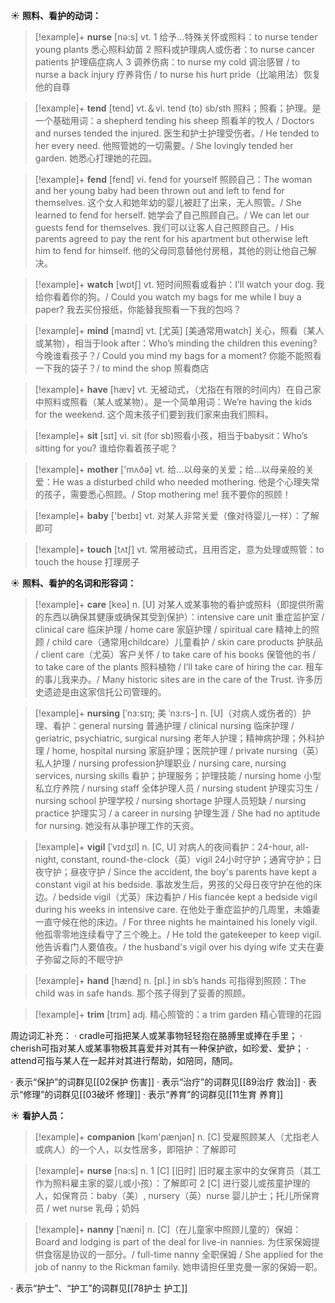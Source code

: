 ☀ <span class="category">**照料、看护的动词：**</span>
>[!example]+ <span class="vocabulary">**nurse**</span> [nə:s] 
> <span class="definition">vt. 1 给予…特殊关怀或照料：</span>to nurse tender young plants 悉心照料幼苗 <span class="definition">2 照料或护理病人或伤者：</span>to nurse cancer patients 护理癌症病人 <span class="definition">3 调养伤病：</span>to nurse my cold 调治感冒 / to nurse a back injury 疗养背伤 / to nurse his hurt pride（比喻用法）恢复他的自尊

>[!example]+ <span class="vocabulary">**tend**</span> [tend] 
> <span class="definition">vt.＆vi. tend (to) sb/sth 照料；照看；护理。是一个基础用词：</span>a shepherd tending his sheep 照看羊的牧人 / Doctors and nurses tended the injured. 医生和护士护理受伤者。/ He tended to her every need. 他照管她的一切需要。/ She lovingly tended her garden. 她悉心打理她的花园。
           
>[!example]+ <span class="vocabulary">**fend**</span> [fend]
> <span class="definition">vi. fend for yourself 照顾自己：</span>The woman and her young baby had been thrown out and left to fend for themselves. 这个女人和她年幼的婴儿被赶了出来，无人照管。/ She learned to fend for herself. 她学会了自己照顾自己。/ We can let our guests fend for themselves. 我们可以让客人自己照顾自己。/ His parents agreed to pay the rent for his apartment but otherwise left him to fend for himself. 他的父母同意替他付房租，其他的则让他自己解决。

>[!example]+ <span class="vocabulary">**watch**</span> [wɒtʃ] 
> <span class="definition">vt. 短时间照看或看护：</span>I’ll watch your dog. 我给你看着你的狗。/ Could you watch my bags for me while I buy a paper? 我去买份报纸，你能替我照看一下我的包吗？

>[!example]+ <span class="vocabulary">**mind**</span> [maɪnd] 
> <span class="definition">vt. [尤英] [美通常用watch] 关心，照看（某人或某物），相当于look after：</span>Who’s minding the children this evening? 今晚谁看孩子？/ Could you mind my bags for a moment? 你能不能照看一下我的袋子？/ to mind the shop 照看商店

>[!example]+ <span class="vocabulary">**have**</span> [hæv] 
> <span class="definition">vt. 无被动式，（尤指在有限的时间内）在自己家中照料或照看（某人或某物）。是一个简单用词：</span>We’re having the kids for the weekend. 这个周末孩子们要到我们家来由我们照料。

>[!example]+ <span class="vocabulary">**sit**</span> [sɪt] 
> <span class="definition">vi. sit (for sb)照看小孩，相当于babysit：</span>Who’s sitting for you? 谁给你看着孩子呢？ 

>[!example]+ <span class="vocabulary">**mother**</span> ['mʌðə] 
> <span class="definition">vt. 给…以母亲的关爱；给…以母亲般的关爱：</span>He was a disturbed child who needed mothering. 他是个心理失常的孩子，需要悉心照顾。/ Stop mothering me! 我不要你的照顾！

>[!example]+ <span class="vocabulary">**baby**</span> ['beɪbɪ] 
> <span class="definition">vt. 对某人非常关爱（像对待婴儿一样）：</span>了解即可

>[!example]+ <span class="vocabulary">**touch**</span> [tʌtʃ] 
> <span class="definition">vt. 常用被动式，且用否定，意为处理或照管：</span>to touch the house 打理房子

☀ <span class="category">**照料、看护的名词和形容词：**</span>
>[!example]+ <span class="vocabulary">**care**</span> [keə] 
> <span class="definition">n. [U] 对某人或某事物的看护或照料（即提供所需的东西以确保其健康或确保其受到保护）：</span>intensive care unit 重症监护室 / clinical care 临床护理 / home care 家庭护理 / spiritual care 精神上的照顾 / child care（通常用childcare）儿童看护 / skin care products 护肤品 / client care（尤英）客户关怀 / to take care of his books 保管他的书 / to take care of the plants 照料植物 / I’ll take care of hiring the car. 租车的事儿我来办。/ Many historic sites are in the care of the Trust. 许多历史遗迹是由这家信托公司管理的。
           
>[!example]+ <span class="vocabulary">**nursing**</span> [ˈnɜ:sɪŋ; 美 ˈnɜ:rs-]
> <span class="definition">n. [U]（对病人或伤者的）护理、看护：</span>general nursing 普通护理 / clinical nursing 临床护理 / geriatric, psychiatric, surgical nursing 老年人护理；精神病护理；外科护理 / home, hospital nursing 家庭护理；医院护理 / private nursing（英）私人护理 / nursing profession护理职业 / nursing care, nursing services, nursing skills 看护；护理服务；护理技能 / nursing home 小型私立疗养院 / nursing staff 全体护理人员 / nursing student 护理实习生 / nursing school 护理学校 / nursing shortage 护理人员短缺 / nursing practice 护理实习 / a career in nursing 护理生涯 / She had no aptitude for nursing. 她没有从事护理工作的天资。
           
>[!example]+ <span class="vocabulary">**vigil**</span> [ˈvɪdʒɪl]
> <span class="definition">n. [C, U] 对病人的夜间看护：</span>24-hour, all-night, constant, round-the-clock（英）vigil 24小时守护；通宵守护；日夜守护；昼夜守护 / Since the accident, the boy's parents have kept a constant vigil at his bedside. 事故发生后，男孩的父母日夜守护在他的床边。/ bedside vigil（尤英）床边看护 / His fiancée kept a bedside vigil during his weeks in intensive care. 在他处于重症监护的几周里，未婚妻一直守候在他的床边。/ For three nights he maintained his lonely vigil. 他孤零零地连续看守了三个晚上。/ He told the gatekeeper to keep vigil. 他告诉看门人要值夜。/ the husband's vigil over his dying wife 丈夫在妻子弥留之际的不眠守护 

>[!example]+ <span class="vocabulary">**hand**</span> [hænd] 
> <span class="definition">n. [pl.] in sb’s hands 可指得到照顾：</span>The child was in safe hands. 那个孩子得到了妥善的照顾。
           
>[!example]+ <span class="vocabulary">**trim**</span> [trɪm]
> <span class="definition">adj. 精心照管的：</span>a trim garden 精心管理的花园

周边词汇补充：
· cradle可指把某人或某事物轻轻抱在胳膊里或捧在手里；
· cherish可指对某人或某事物极其喜爱并对其有一种保护欲，如珍爱、爱护；
· attend可指与某人在一起并对其进行帮助，如陪同，随同。

· 表示“保护”的词群见[[02保护 伤害]]
· 表示“治疗”的词群见[[89治疗 救治]]
· 表示“修理”的词群见[[03破坏 修理]]
· 表示“养育”的词群见[[11生育 养育]]

☀ <span class="category">**看护人员：**</span>
>[!example]+ <span class="vocabulary">**companion**</span> [kəm'pænjən] 
> <span class="definition">n. [C] 受雇照顾某人（尤指老人或病人）的一个人，以女性居多，即陪护：</span>了解即可

>[!example]+ <span class="vocabulary">**nurse**</span> [nə:s] 
> <span class="definition">n. 1 [C] [旧时] 旧时雇主家中的女保育员（其工作为照料雇主家的婴儿或小孩）：</span>了解即可 <span class="definition">2 [C] 进行婴儿或孩童护理的人，如保育员：</span>baby（美）, nursery（英）nurse 婴儿护士；托儿所保育员 / wet nurse 乳母；奶妈
           
>[!example]+ <span class="vocabulary">**nanny**</span> [ˈnæni]
> <span class="definition">n. [C]（在儿童家中照顾儿童的）保姆：</span>Board and lodging is part of the deal for live-in nannies. 为住家保姆提供食宿是协议的一部分。/ full-time nanny 全职保姆 / She applied for the job of nanny to the Rickman family. 她申请担任里克曼一家的保姆一职。

· 表示“护士”、“护工”的词群见[[78护士 护工]]
